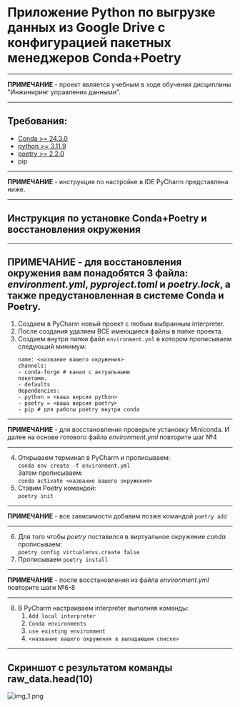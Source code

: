 # Приложение Python по выгрузке данных из Google Drive с конфигурацией пакетных менеджеров Conda+Poetry

---
**ПРИМЕЧАНИЕ** - проект является учебным в ходе обучения дисциплины "Инжиниринг управления данными".

---

## Требования:
 - [Conda >= 24.3.0](https://www.anaconda.com/docs/getting-started/miniconda/install)
 - [python >= 3.11.9](https://www.python.org/downloads/release/python-3119/)
 - [poetry >= 2.2.0](https://habr.com/ru/articles/593529/)
 - pip
---

**ПРИМЕЧАНИЕ** - инструкция по настройке в IDE PyCharm представлена ниже.

---

## Инструкция по установке Conda+Poetry и восстановления окружения

---
**ПРИМЕЧАНИЕ** - для восстановления окружения вам понадобятся 3 файла: *environment.yml*, *pyproject.toml* 
и *poetry.lock*, **а также предустановленная в системе Conda и Poetry**.
---

1) Создаем в PyCharm новый проект с любым выбранным interpreter.
2) После создания удаляем ВСЕ имеющиеся файлы в папке проекта.
3) Создаем внутри папки файл ```environment.yml``` в котором прописываем следующий минимум:
    ```
   name: <название вашего окружения>
   channels:
    - conda-forge # канал с актуальными
    пакетами.
    - defaults
   dependencies:
    - python = <ваша версия python>
    - poetry = <ваша версия poetry>
    - pip # для работы poetry внутри conda
   ```
---

**ПРИМЕЧАНИЕ** - для восстановления проверьте установку Miniconda. И далее на основе готового файла *environment.yml*
повторите шаг №4

---
4) Открываем терминал в PyCharm и прописываем:  
`cоnda env create -f environment.yml`  
Затем прописываем:  
`cоnda activate <название вашего окружения>`
5) Ставим Poetry командой:  
`poetry init`  
---

**ПРИМЕЧАНИЕ** - все зависимости добавим позже командой `poetry add`

---
6) Для того чтобы *poetry* поставился в виртуальное окружение *conda*
прописываем:  
`poetry config virtualenvs.create false`
7) Прописываем `poetry install`

---

**ПРИМЕЧАНИЕ** - после восстановления из файла *environment.yml* повторите шаги №6-8

---
8) В PyCharm настраиваем interpreter выполняя команды:
    1) `Add local interpreter`
    2) `Conda environments`
    3) `use existing environment`
    4) `<название вашего окружения в выпадающем списке>`
---

## Скриншот с результатом команды raw_data.head(10)
![img_1.png](img_1.png)
   
